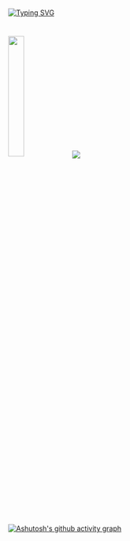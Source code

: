 
#


[![Typing SVG](https://readme-typing-svg.herokuapp.com/?color=C3DAF9&repeat=false&&size=55&center=true&vCenter=true&width=1000&lines=Hey,+welcome👋)](https://git.io/typing-svg) 
# 

 <img width=25% src="https://capsule-render.vercel.app/api?type=transparent&color=#B026FF&height=10"/> <a href="https://github.com/denielzzz/github-readme-stats">
  <img align="center" src="https://github-readme-stats.vercel.app/api?username=denielzzz&show_icons=true&title_color=7A67AC&icon_color=CA2E55&text_color=f8f9f9&bg_color=DEG,1f1922,3a2f3e&border_color=5d5162&include_all_commits=true&theme=transparent" />
</a>    

[![Ashutosh's github activity graph](https://github-readme-activity-graph.cyclic.app/graph?username=denielzzz&bg_color=0d1117&color=c3daf9&line=7A67AC&point=C92E55&area=true&hide_border=true)](https://github.com/ashutosh00710/github-readme-activity-graph)
